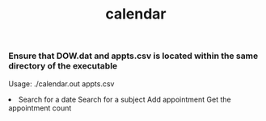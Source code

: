 <header>
  <h1> calendar</h1>
</header>
<h3>Ensure that DOW.dat and appts.csv is located within the same directory of the executable</h3>
  <body>
    <div>
      <body>
        <p>Usage: ./calendar.out appts.csv</p>
        <li>
              Search for a date
              Search for a subject
              Add appointment
              Get the appointment count
        </li>
      </body>
    </div
    The program works by reading in the appointments in appt.csv
    These appointments are then stored in a calendar object which contains a resizing array of days
    The days contain a set array of appointments
    Dayofweek returns the month, and day name of the date for the day
    For simplicity, every month contains 31 days
    DOW.dat is a little outdated, only containing dates up to 2017
</body>

